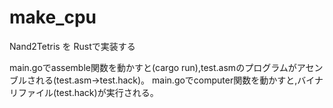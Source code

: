 # make_cpu
Nand2Tetris を Rustで実装する

main.goでassemble関数を動かすと(cargo run),test.asmのプログラムがアセンブルされる(test.asm->test.hack)。
main.goでcomputer関数を動かすと,バイナリファイル(test.hack)が実行される。
